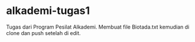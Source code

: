 # alkademi-tugas1
Tugas dari Program Pesilat Alkademi. Membuat file Biotada.txt kemudian di clone dan push setelah di edit.
